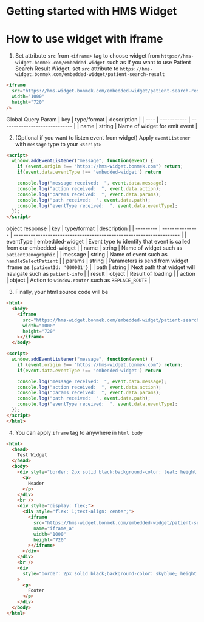 # Getting started with HMS Widget

# **How to use widget with iframe**

1. Set attribute `src` from `<iframe>` tag to choose widget from `https://hms-widget.bonmek.com/embedded-widget` such as if you want to use Patient Search Result Widget. set `src` attribute to `https://hms-widget.bonmek.com/embedded-widget/patient-search-result`

```html
<iframe
  src="https://hms-widget.bonmek.com/embedded-widget/patient-search-result"
  width="1000"
  height="720"
/>
```

Global Query Param 
| key  | type/format | description                   |
| ---- | ----------- | ----------------------------- |
| name | string      | Name of widget for emit event |

2. (Optional if you want to listen event from widget) Apply `eventListener` with `message` type to your `<script>`

```html
<script>
  window.addEventListener("message", function(event) {
    if (event.origin !== "https://hms-widget.bonmek.com") return;
    if(event.data.eventType !== 'embedded-widget') return

    console.log("message received:  ", event.data.message);
    console.log("action received:  ", event.data.action);
    console.log("params received:  ", event.data.params);
    console.log("path received:  ", event.data.path);
    console.log("eventType received:  ", event.data.eventType);
  });
</script>
```
object response 
  | key       | type/format     | description                                                          |
  | --------- | --------------- | -------------------------------------------------------------------- |
  | eventType | embedded-widget | Event type to identify that event is called from our embedded-widget |
  | name      | string          | Name of widget such as `patientDemographic`                          |
  | message   | string          | Name of event such as `handleSelectPatient`                          |
  | params    | string          | Parameters is send from widget iframe  as `{patientId: '000001'}`    |
  | path      | string          | Next path that widget will navigate such as `patient-info`           |
  | result    | object          | Result of loading                                                    |
  | action    | object          | Action to `window.router` such as `REPLACE_ROUTE`                    |

3. Finally, your html source code will be

```html
<html>
  <body>
    <iframe
      src="https://hms-widget.bonmek.com/embedded-widget/patient-search-result"
      width="1000"
      height="720"
    ></iframe>
  </body>

<script>
  window.addEventListener("message", function(event) {
    if (event.origin !== "https://hms-widget.bonmek.com") return;
    if(event.data.eventType !== 'embedded-widget') return

    console.log("message received:  ", event.data.message);
    console.log("action received:  ", event.data.action);
    console.log("params received:  ", event.data.params);
    console.log("path received:  ", event.data.path);
    console.log("eventType received:  ", event.data.eventType);
  });
</script>
</html>
```

4. You can apply `iframe` tag to anywhere in `html body`

```html
<html>
  <head>
    Test Widget
  </head>
  <body>
    <div style="border: 2px solid black;background-color: teal; height: 50px;">
      <p>
        Header
      </p>
    </div>
    <br />
    <div style="display: flex;">
      <div style="flex: 1;text-align: center;">
        <iframe
          src="https://hms-widget.bonmek.com/embedded-widget/patient-search-result"
          name="iframe_a"
          width="1000"
          height="720"
        ></iframe>
      </div>
    </div>
    <br />
    <div
      style="border: 2px solid black;background-color: skyblue; height: 50px;"
    >
      <p>
        Footer
      </p>
    </div>
  </body>
</html>
```


<!-- WidgetEventResponse -->



